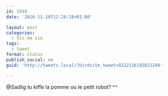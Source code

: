 ```yaml
---
id: 1948
date: '2010-11-29T12:28:18+01:00'

layout: post
categories:
  - Vis ma vie
tags:
  - tweet
format: status
publish_social: no
guid: 'http://tweets.local/?birdsite_tweet=9222116192821248'

---
```


@Sadlig tu kiffe la pomme ou le petit robot? ^^